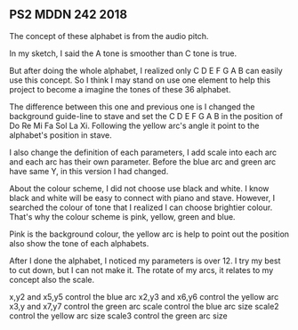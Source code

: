 ## PS2 MDDN 242 2018

   The concept of these alphabet is from the audio pitch.

   In my sketch, I said the A tone is smoother than C tone is true.

   But after doing the whole alphabet, I realized only C D E F G A B can easily use this concept. So I think I may stand on use one element to help this project to become a imagine the tones of these 36 alphabet.

   The difference between this one and previous one is I changed the background guide-line to stave and set the C D E F G A B in the position of Do Re Mi Fa Sol La Xi. Following the yellow arc's angle it point to the alphabet's position in stave. 

   I also change the definition of each parameters, I add scale into each arc and each arc has their own parameter. Before the blue arc and green arc have same Y, in this version I had changed.

   About the colour scheme, I did not choose use black and white. I know black and white will be easy to connect with piano and stave. However, I searched the colour of tone that I realized I can choose brightier colour. That's why the colour scheme is pink, yellow, green and blue.

   Pink is the background colour, the yellow arc is help to point out the position also show the tone of each alphabets.

   After I done the alphabet, I noticed my parameters is over 12. I try my best to cut down, but I can not make it. The rotate of my arcs, it relates to my concept also the scale.


   x,y2 and x5,y5 control the blue arc
   x2,y3 and x6,y6 control the yellow arc
   x3,y and x7,y7 control the green arc
   scale control the blue arc size
   scale2 control the yellow arc size
   scale3 control the green arc size


